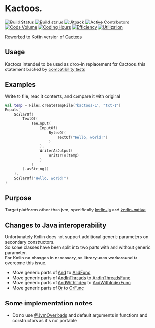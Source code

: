 # Kactoos.

[![Build Status](https://travis-ci.org/neonailol/kactoos.svg?branch=master)](https://travis-ci.org/neonailol/kactoos)
[![Build status](https://ci.appveyor.com/api/projects/status/github/neonailol/kactoos?branch=master&svg=true)](https://ci.appveyor.com/project/neonailol/kactoos)
[![Jitpack](https://jitpack.io/v/neonailol/kactoos.svg)](https://jitpack.io/#neonailol/kactoos)
[![Active Contributors](https://api.gitential.com/accounts/444/projects/511/badges/active-contributors.svg)](https://gitential.com/accounts/444/projects/511/share?uuid=5d5264cf-c89c-4168-8eee-9ab8f75a8802&utm_source=shield&utm_medium=shield&utm_campaign=511)
[![Code Volume](https://api.gitential.com/accounts/444/projects/511/badges/code-volume.svg)](https://gitential.com/accounts/444/projects/511/share?uuid=5d5264cf-c89c-4168-8eee-9ab8f75a8802&utm_source=shield&utm_medium=shield&utm_campaign=511)
[![Coding Hours](https://api.gitential.com/accounts/444/projects/511/badges/coding-hours.svg)](https://gitential.com/accounts/444/projects/511/share?uuid=5d5264cf-c89c-4168-8eee-9ab8f75a8802&utm_source=shield&utm_medium=shield&utm_campaign=511)
[![Efficiency](https://api.gitential.com/accounts/444/projects/511/badges/efficiency.svg)](https://gitential.com/accounts/444/projects/511/share?uuid=5d5264cf-c89c-4168-8eee-9ab8f75a8802&utm_source=shield&utm_medium=shield&utm_campaign=511)
[![Utilization](https://api.gitential.com/accounts/444/projects/511/badges/utilization.svg)](https://gitential.com/accounts/444/projects/511/share?uuid=5d5264cf-c89c-4168-8eee-9ab8f75a8802&utm_source=shield&utm_medium=shield&utm_campaign=511)

Reworked to Kotlin version of [Cactoos](http://www.cactoos.org)

## Usage

Kactoos intended to be used as drop-in replacement for Cactoos, this statement backed by [compatibility tests](compatibility-tests)

## Examples

Write to file, read it contents, and compare it with original

```kotlin
val temp = Files.createTempFile("kactoos-1", "txt-1")
Equals(
    ScalarOf(
        TextOf(
            TeeInput(
                InputOf(
                    BytesOf(
                        TextOf("Hello, world!")
                    )
                ),
                WriterAsOutput(
                    WriterTo(temp)
                )
            )
        ).asString()
    ),
    ScalarOf("Hello, world!")
)
```

## Purpose

Target platforms other than jvm, specifically [kotlin-js](https://kotlinlang.org/docs/reference/js-overview.html) and [kotlin-native](https://kotlinlang.org/docs/reference/native-overview.html)

## Changes to Java interoperability

Unfortunately Kotlin does not support additional generic parameters on secondary constructors.<br />
So some classes have been split into two parts with and without generic parameter.<br />
For Kotlin no changes in necessary, as library uses workaround to overcome this issue.<br />  

* Move generic parts of [And](kactoos-jvm/src/main/kotlin/nnl/rocks/kactoos/scalar/And.kt) to [AndFunc](kactoos-jvm/src/main/kotlin/nnl/rocks/kactoos/scalar/AndFunc.kt)
* Move generic parts of [AndInThreads](kactoos-jvm/src/main/kotlin/nnl/rocks/kactoos/scalar/AndInThreads.kt) to [AndInThreadsFunc](kactoos-jvm/src/main/kotlin/nnl/rocks/kactoos/scalar/AndInThreadsFunc.kt)
* Move generic parts of [AndWithIndex](kactoos-jvm/src/main/kotlin/nnl/rocks/kactoos/scalar/AndWithIndex.kt) to [AndWithIndexFunc](kactoos-jvm/src/main/kotlin/nnl/rocks/kactoos/scalar/AndWithIndexFunc.kt)
* Move generic parts of [Or](kactoos-jvm/src/main/kotlin/nnl/rocks/kactoos/scalar/Or.kt) to [OrFunc](kactoos-jvm/src/main/kotlin/nnl/rocks/kactoos/scalar/OrFunc.kt)

## Some implementation notes

* Do no use [@JvmOverloads](https://kotlinlang.org/api/latest/jvm/stdlib/kotlin.jvm/-jvm-overloads/) and default arguments in functions and constructors as it's not portable

